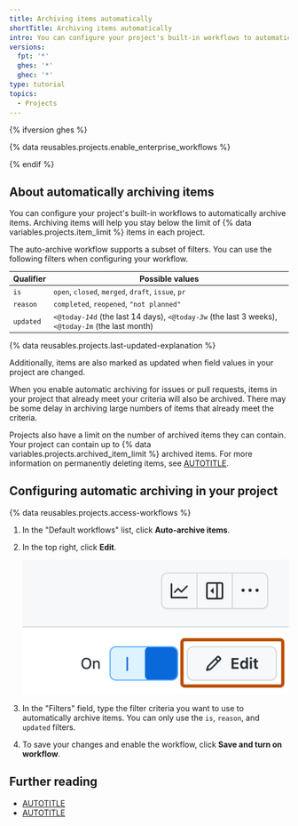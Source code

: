 ```yaml
---
title: Archiving items automatically
shortTitle: Archiving items automatically
intro: You can configure your project's built-in workflows to automatically archive items that match a filter.
versions:
  fpt: '*'
  ghes: '*'
  ghec: '*'
type: tutorial
topics:
  - Projects
---
```


{% ifversion ghes %}

{% data reusables.projects.enable_enterprise_workflows %}

{% endif %}

## About automatically archiving items

You can configure your project's built-in workflows to automatically archive items. Archiving items will help you stay below the limit of {% data variables.projects.item_limit %} items in each project.

The auto-archive workflow supports a subset of filters. You can use the following filters when configuring your workflow.

| Qualifier | Possible values
| --- | --- |
| `is` | `open`, `closed`, `merged`, `draft`, `issue`, `pr`
| `reason` | `completed`, `reopened`, `"not planned"`
| `updated` | <code><@today-<em>14</em>d</code> (the last 14 days), <code><@today-<em>3</em>w</code> (the last 3 weeks), <code><@today-<em>1</em>m</code> (the last month)

{% data reusables.projects.last-updated-explanation %}

Additionally, items are also marked as updated when field values in your project are changed.

When you enable automatic archiving for issues or pull requests, items in your project that already meet your criteria will also be archived. There may be some delay in archiving large numbers of items that already meet the criteria.

Projects also have a limit on the number of archived items they can contain. Your project can contain up to {% data variables.projects.archived_item_limit %} archived items. For more information on permanently deleting items, see [AUTOTITLE](/issues/planning-and-tracking-with-projects/managing-items-in-your-project/archiving-items-from-your-project#deleting-items).

## Configuring automatic archiving in your project

{% data reusables.projects.access-workflows %}
1. In the "Default workflows" list, click **Auto-archive items**.
1. In the top right, click **Edit**.

   ![Screenshot showing a project's menu bar. The "Edit" button is highlighted with an orange rectangle.](/assets/images/help/projects-v2/workflow-start-editing.png)

1. In the "Filters" field, type the filter criteria you want to use to automatically archive items. You can only use the `is`, `reason`, and `updated` filters.
1. To save your changes and enable the workflow, click **Save and turn on workflow**.

## Further reading

* [AUTOTITLE](/issues/planning-and-tracking-with-projects/managing-items-in-your-project/archiving-items-from-your-project)
* [AUTOTITLE](/issues/planning-and-tracking-with-projects/automating-your-project/using-the-built-in-automations)
